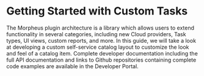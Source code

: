 # Getting Started with Custom Tasks

The Morpheus plugin architecture is a library which allows users to extend functionality in several categories, including new Cloud providers, Task types, UI views, custom reports, and more. In this guide, we will take a look at developing a custom self-service catalog layout to customize the look and feel of a catalog item. Complete developer documentation including the full API documentation and links to Github repositories containing complete code examples are available in the Developer Portal.
